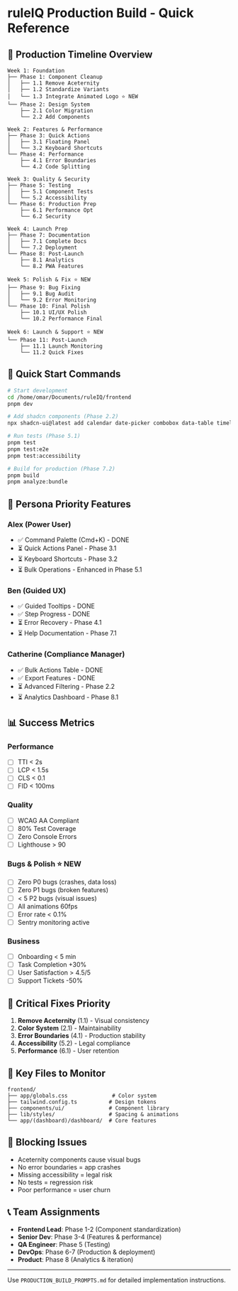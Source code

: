 # ruleIQ Production Build - Quick Reference

## 🎯 Production Timeline Overview

```
Week 1: Foundation
├── Phase 1: Component Cleanup
│   ├── 1.1 Remove Aceternity
│   ├── 1.2 Standardize Variants
│   └── 1.3 Integrate Animated Logo ⭐ NEW
└── Phase 2: Design System
    ├── 2.1 Color Migration
    └── 2.2 Add Components

Week 2: Features & Performance
├── Phase 3: Quick Actions
│   ├── 3.1 Floating Panel
│   └── 3.2 Keyboard Shortcuts
└── Phase 4: Performance
    ├── 4.1 Error Boundaries
    └── 4.2 Code Splitting

Week 3: Quality & Security
├── Phase 5: Testing
│   ├── 5.1 Component Tests
│   └── 5.2 Accessibility
└── Phase 6: Production Prep
    ├── 6.1 Performance Opt
    └── 6.2 Security

Week 4: Launch Prep
├── Phase 7: Documentation
│   ├── 7.1 Complete Docs
│   └── 7.2 Deployment
└── Phase 8: Post-Launch
    ├── 8.1 Analytics
    └── 8.2 PWA Features

Week 5: Polish & Fix ⭐ NEW
├── Phase 9: Bug Fixing
│   ├── 9.1 Bug Audit
│   └── 9.2 Error Monitoring
└── Phase 10: Final Polish
    ├── 10.1 UI/UX Polish
    └── 10.2 Performance Final

Week 6: Launch & Support ⭐ NEW
└── Phase 11: Post-Launch
    ├── 11.1 Launch Monitoring
    └── 11.2 Quick Fixes
```

## 🚀 Quick Start Commands

```bash
# Start development
cd /home/omar/Documents/ruleIQ/frontend
pnpm dev

# Add shadcn components (Phase 2.2)
npx shadcn-ui@latest add calendar date-picker combobox data-table timeline

# Run tests (Phase 5.1)
pnpm test
pnpm test:e2e
pnpm test:accessibility

# Build for production (Phase 7.2)
pnpm build
pnpm analyze:bundle
```

## 👥 Persona Priority Features

### Alex (Power User)

- ✅ Command Palette (Cmd+K) - DONE
- ⏳ Quick Actions Panel - Phase 3.1
- ⏳ Keyboard Shortcuts - Phase 3.2
- ⏳ Bulk Operations - Enhanced in Phase 5.1

### Ben (Guided UX)

- ✅ Guided Tooltips - DONE
- ✅ Step Progress - DONE
- ⏳ Error Recovery - Phase 4.1
- ⏳ Help Documentation - Phase 7.1

### Catherine (Compliance Manager)

- ✅ Bulk Actions Table - DONE
- ✅ Export Features - DONE
- ⏳ Advanced Filtering - Phase 2.2
- ⏳ Analytics Dashboard - Phase 8.1

## 📊 Success Metrics

### Performance

- [ ] TTI < 2s
- [ ] LCP < 1.5s
- [ ] CLS < 0.1
- [ ] FID < 100ms

### Quality

- [ ] WCAG AA Compliant
- [ ] 80% Test Coverage
- [ ] Zero Console Errors
- [ ] Lighthouse > 90

### Bugs & Polish ⭐ NEW

- [ ] Zero P0 bugs (crashes, data loss)
- [ ] Zero P1 bugs (broken features)
- [ ] < 5 P2 bugs (visual issues)
- [ ] All animations 60fps
- [ ] Error rate < 0.1%
- [ ] Sentry monitoring active

### Business

- [ ] Onboarding < 5 min
- [ ] Task Completion +30%
- [ ] User Satisfaction > 4.5/5
- [ ] Support Tickets -50%

## 🔧 Critical Fixes Priority

1. **Remove Aceternity** (1.1) - Visual consistency
2. **Color System** (2.1) - Maintainability
3. **Error Boundaries** (4.1) - Production stability
4. **Accessibility** (5.2) - Legal compliance
5. **Performance** (6.1) - User retention

## 📁 Key Files to Monitor

```
frontend/
├── app/globals.css              # Color system
├── tailwind.config.ts          # Design tokens
├── components/ui/              # Component library
├── lib/styles/                 # Spacing & animations
└── app/(dashboard)/dashboard/  # Core features
```

## 🚨 Blocking Issues

- Aceternity components cause visual bugs
- No error boundaries = app crashes
- Missing accessibility = legal risk
- No tests = regression risk
- Poor performance = user churn

## 📞 Team Assignments

- **Frontend Lead**: Phase 1-2 (Component standardization)
- **Senior Dev**: Phase 3-4 (Features & performance)
- **QA Engineer**: Phase 5 (Testing)
- **DevOps**: Phase 6-7 (Production & deployment)
- **Product**: Phase 8 (Analytics & iteration)

---

Use `PRODUCTION_BUILD_PROMPTS.md` for detailed implementation instructions.
